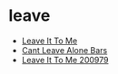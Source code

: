 # leave

 * [Leave It To Me](../../index/l/leave-it-to-me-200979.json)
 * [Cant Leave Alone Bars](../../index/c/cant-leave-alone-bars.json)
 * [Leave It To Me 200979](../../index/l/leave-it-to-me-200979.json)
